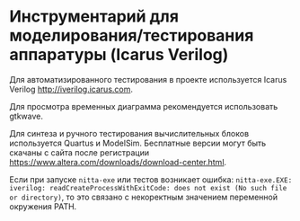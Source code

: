 # Инструментарий для моделирования/тестирования аппаратуры (Icarus Verilog)

Для автоматизированного тестирования в проекте используется Icarus Verilog
<http://iverilog.icarus.com>. 

Для просмотра временных диаграмма рекомендуется использовать gtkwave.

Для синтеза и ручного тестирования вычислительных блоков используется Quartus и
ModelSim. Бесплатные версии могут быть скачаны с сайта после регистрации
<https://www.altera.com/downloads/download-center.html>.

Если при запуске `nitta-exe` или тестов возникает ошибка: `nitta-exe.EXE: iverilog: readCreateProcessWithExitCode: does not exist (No such file or directory)`, то это связано с некоректным значением переменной окружения PATH.